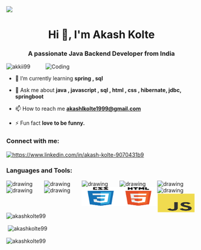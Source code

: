 <img src="https://thumbs.gfycat.com/BetterHandmadeGull-size_restricted.gif">
<h1 align="center">Hi 👋, I'm Akash Kolte</h1>
<h3 align="center">A passionate Java Backend Developer from India</h3>
<img align="right" alt="Coding" width="400" src ="https://cdn.dribbble.com/users/1162077/screenshots/3848914/programmer.gif">
<p align="left"> <img src="https://komarev.com/ghpvc/?username=akkii99&label=Profile%20views&color=0e75b6&style=flat" alt="akkii99" /> </p>

- 🌱 I’m currently learning **spring , sql**

- 💬 Ask me about **java , javascript , sql , html , css , hibernate, jdbc, springboot**

- 📫 How to reach me **akashlkolte1999@gmail.com**

- ⚡ Fun fact **love to be funny.**

<h3 align="left">Connect with me:</h3>
<p align="left">
  
<a href="https://www.linkedin.com/in/akash-kolte-9070431b9/" target= "blank" ><img align="center" src="https://raw.githubusercontent.com/rahuldkjain/github-profile-readme-generator/master/src/images/icons/Social/linked-in-alt.svg" alt="https://www.linkedin.com/in/akash-kolte-9070431b9" height="30" width="40" /></a>
</p>

<h3 align="left">Languages and Tools:</h3>


<img align="left" src="https://1000logos.net/wp-content/uploads/2020/09/Java-Logo.png" alt="drawing" width="100"/>
<img align="left"  src="https://download.logo.wine/logo/Spring_Framework/Spring_Framework-Logo.wine.png" alt="drawing" width="100"/>
<img src="https://download.logo.wine/logo/MySQL/MySQL-Logo.wine.png" alt="drawing" width="100"/>


<img align = "left" src="https://www.dariawan.com/media/images/tech-spring-boot.width-1024.png" alt="drawing" width="100"/>
<img align="left"  src="https://upload.wikimedia.org/wikipedia/commons/2/22/Hibernate_logo_a.png" alt="drawing" width="100"/>
<img  align="left" src="https://miro.medium.com/max/818/1*zc-LgogGtr7fFHF9e1M8wA.png" alt="drawing" width="100"/>

<img src="https://maven.apache.org/images/maven-logo-white-on-black.purevec.svg" alt="drawing" width="100"/>
<img align="left" src="https://zooz.github.io/predator/images/restapi.png" alt="drawing" width="100"/>
<img align="left" src="https://raw.githubusercontent.com/devicons/devicon/master/icons/css3/css3-original-wordmark.svg" alt="drawing" height="50px" width="100"/>
<img  align="left" src="https://raw.githubusercontent.com/devicons/devicon/master/icons/html5/html5-original-wordmark.svg" alt="drawing" height="50px"  width="100"/>
<img  align="left" src="https://raw.githubusercontent.com/devicons/devicon/master/icons/javascript/javascript-original.svg" alt="drawing" height="50px"  width="100"/>



<p> <img align="center" src="https://github-readme-stats.vercel.app/api/top-langs?username=akashkolte99&show_icons=true&locale=en&layout=compact" alt="akashkolte99" /></p>

<p>&nbsp;<img align="center" src="https://github-readme-stats.vercel.app/api?username=akashkolte99&show_icons=true&locale=en" alt="akashkolte99" /></p>

<p><img align="center" src="https://github-readme-streak-stats.herokuapp.com/?user=akashkolte99&" alt="akashkolte99" /></p>

